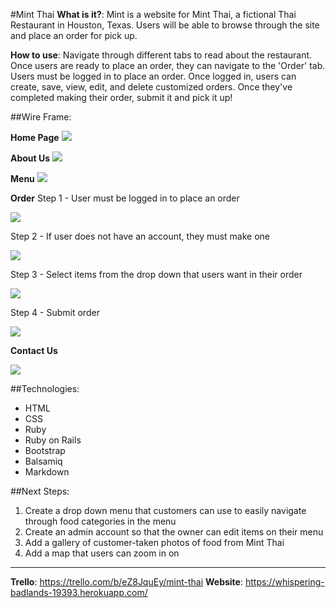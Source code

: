 #Mint Thai
**What is it?**: Mint is a website for Mint Thai, a fictional Thai Restaurant in Houston, Texas. Users will be able to browse through the site and place an order for pick up. 

**How to use**: Navigate through different tabs to read about the restaurant. Once users are ready to place an order, they can navigate to the 'Order' tab. Users must be logged in to place an order. Once logged in, users can create, save, view, edit, and delete customized orders. Once they've completed making their order, submit it and pick it up!

##Wire Frame:

**Home Page**
![](https://i.imgur.com/JAgK4gI.png)

**About Us**
![](https://i.imgur.com/Mz0Dr01.png)

**Menu**
![](https://i.imgur.com/XkvA8mU.png)

**Order**
Step 1 - User must be logged in to place an order

![](https://i.imgur.com/a7Slgif.png)

Step 2 - If user does not have an account, they must make one

![](https://i.imgur.com/xGzy05A.png)

Step 3 - Select items from the drop down that users want in their order

![](https://i.imgur.com/eTggtFz.png)

Step 4 - Submit order

![](https://i.imgur.com/nWmV4sK.png)

**Contact Us**

![](https://i.imgur.com/lagJGVg.png)


##Technologies:
- HTML
- CSS
- Ruby 
- Ruby on Rails
- Bootstrap
- Balsamiq
- Markdown

##Next Steps:
1. Create a drop down menu that customers can use to easily navigate through food categories in the menu
2. Create an admin account so that the owner can edit items on their menu
3. Add a gallery of customer-taken photos of food from Mint Thai
4. Add a map that users can zoom in on

-------------

**Trello**: https://trello.com/b/eZ8JquEy/mint-thai
**Website**: https://whispering-badlands-19393.herokuapp.com/


